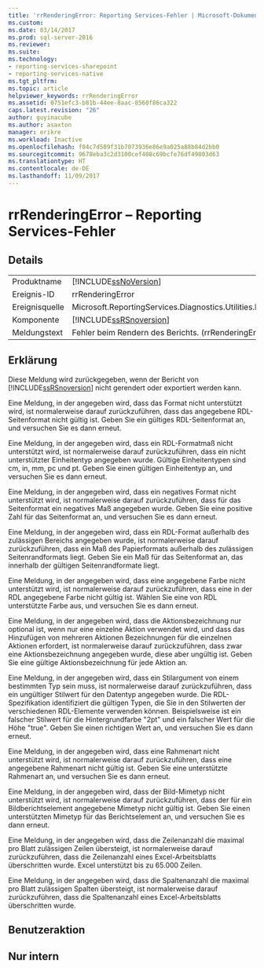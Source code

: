 ```yaml
---
title: 'rrRenderingError: Reporting Services-Fehler | Microsoft-Dokumentation'
ms.custom: 
ms.date: 03/14/2017
ms.prod: sql-server-2016
ms.reviewer: 
ms.suite: 
ms.technology:
- reporting-services-sharepoint
- reporting-services-native
ms.tgt_pltfrm: 
ms.topic: article
helpviewer_keywords: rrRenderingError
ms.assetid: 0751efc3-b81b-44ee-8aac-8560f86ca322
caps.latest.revision: "26"
author: guyinacube
ms.author: asaxton
manager: erikre
ms.workload: Inactive
ms.openlocfilehash: f04c7d589f31b7073936e86e9a025a88b84d2bb0
ms.sourcegitcommit: 9678eba3c2d3100cef408c69bcfe76df49803d63
ms.translationtype: HT
ms.contentlocale: de-DE
ms.lasthandoff: 11/09/2017
---
```

# <a name="rrrenderingerror---reporting-services-error"></a>rrRenderingError – Reporting Services-Fehler
    
## <a name="details"></a>Details  
  
|||  
|-|-|  
|Produktname|[!INCLUDE[ssNoVersion](../../includes/ssnoversion-md.md)]|  
|Ereignis-ID|rrRenderingError|  
|Ereignisquelle|Microsoft.ReportingServices.Diagnostics.Utilities.ErrorStrings.resources.Strings|  
|Komponente|[!INCLUDE[ssRSnoversion](../../includes/ssrsnoversion-md.md)]|  
|Meldungstext|Fehler beim Rendern des Berichts. (rrRenderingError) %1|  
  
## <a name="explanation"></a>Erklärung  
 Diese Meldung wird zurückgegeben, wenn der Bericht von [!INCLUDE[ssRSnoversion](../../includes/ssrsnoversion-md.md)] nicht gerendert oder exportiert werden kann.  
  
 Eine Meldung, in der angegeben wird, dass das Format nicht unterstützt wird, ist normalerweise darauf zurückzuführen, dass das angegebene RDL-Seitenformat nicht gültig ist. Geben Sie ein gültiges RDL-Seitenformat an, und versuchen Sie es dann erneut.  
  
 Eine Meldung, in der angegeben wird, dass ein RDL-Formatmaß nicht unterstützt wird, ist normalerweise darauf zurückzuführen, dass ein nicht unterstützter Einheitentyp angegeben wurde. Gültige Einheitentypen sind cm, in, mm, pc und pt. Geben Sie einen gültigen Einheitentyp an, und versuchen Sie es dann erneut.  
  
 Eine Meldung, in der angegeben wird, dass ein negatives Format nicht unterstützt wird, ist normalerweise darauf zurückzuführen, dass für das Seitenformat ein negatives Maß angegeben wurde. Geben Sie eine positive Zahl für das Seitenformat an, und versuchen Sie es dann erneut.  
  
 Eine Meldung, in der angegeben wird, dass ein RDL-Format außerhalb des zulässigen Bereichs angegeben wurde, ist normalerweise darauf zurückzuführen, dass ein Maß des Papierformats außerhalb des zulässigen Seitenrandformats liegt. Geben Sie ein Maß für das Seitenformat an, das innerhalb der gültigen Seitenrandformate liegt.  
  
 Eine Meldung, in der angegeben wird, dass eine angegebene Farbe nicht unterstützt wird, ist normalerweise darauf zurückzuführen, dass eine in der RDL angegebene Farbe nicht gültig ist. Wählen Sie eine von RDL unterstützte Farbe aus, und versuchen Sie es dann erneut.  
  
 Eine Meldung, in der angegeben wird, dass die Aktionsbezeichnung nur optional ist, wenn nur eine einzelne Aktion verwendet wird, und dass das Hinzufügen von mehreren Aktionen Bezeichnungen für die einzelnen Aktionen erfordert, ist normalerweise darauf zurückzuführen, dass zwar eine Aktionsbezeichnung angegeben wurde, diese aber ungültig ist. Geben Sie eine gültige Aktionsbezeichnung für jede Aktion an.  
  
 Eine Meldung, in der angegeben wird, dass ein Stilargument von einem bestimmten Typ sein muss, ist normalerweise darauf zurückzuführen, dass ein ungültiger Stilwert für den Datentyp angegeben wurde. Die RDL-Spezifikation identifiziert die gültigen Typen, die Sie in den Stilwerten der verschiedenen RDL-Elemente verwenden können. Beispielsweise ist ein falscher Stilwert für die Hintergrundfarbe "2pt" und ein falscher Wert für die Höhe "true". Geben Sie einen richtigen Wert an, und versuchen Sie es dann erneut.  
  
 Eine Meldung, in der angegeben wird, dass eine Rahmenart nicht unterstützt wird, ist normalerweise darauf zurückzuführen, dass eine angegebene Rahmenart nicht gültig ist. Geben Sie eine unterstützte Rahmenart an, und versuchen Sie es dann erneut.  
  
 Eine Meldung, in der angegeben wird, dass der Bild-Mimetyp nicht unterstützt wird, ist normalerweise darauf zurückzuführen, dass der für ein Bildberichtselement angegebene Mimetyp nicht gültig ist. Geben Sie einen unterstützten Mimetyp für das Berichtselement an, und versuchen Sie es dann erneut.  
  
 Eine Meldung, in der angegeben wird, dass die Zeilenanzahl die maximal pro Blatt zulässigen Zeilen übersteigt, ist normalerweise darauf zurückzuführen, dass die Zeilenanzahl eines Excel-Arbeitsblatts überschritten wurde. Excel unterstützt bis zu 65.000 Zeilen.  
  
 Eine Meldung, in der angegeben wird, dass die Spaltenanzahl die maximal pro Blatt zulässigen Spalten übersteigt, ist normalerweise darauf zurückzuführen, dass die Spaltenanzahl eines Excel-Arbeitsblatts überschritten wurde.  
  
## <a name="user-action"></a>Benutzeraktion  
  
## <a name="internal-only"></a>Nur intern  
  
